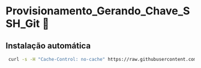 # Provisionamento_Gerando_Chave_SSH_Git :closed_lock_with_key:

## Instalação automática

``` bash
 curl -s -H "Cache-Control: no-cache" https://raw.githubusercontent.com/gabrielnm123/Provisionamento_Gerando_Chave_SSH_Git/main/provision.sh | bash
```

